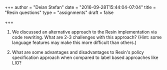 +++
author = "Deian Stefan"
date = "2016-09-28T15:44:04-07:04"
title = "Resin questions"
type = "assignments"
draft = false

+++

1. We discussed an alternative approach to the Resin implementation via code
   rewriting. What are 2-3 challenges with this approach? (Hint: some language
   features may make this more difficult than others.)

2. What are some advantages and disadvantages to Resin's policy specification
   approach when compared to label based approaches like LIO?
